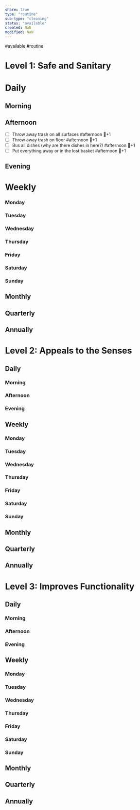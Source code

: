 ```yaml
---
share: true
type: "routine"
sub-type: "cleaning"
status: "available"
created: NaN 
modified: NaN
---
```

 #available #routine

# Level 1: Safe and Sanitary

# Daily
## Morning

## Afternoon
- [ ] Throw away trash on all surfaces #afternoon  🥄+1
- [ ] Throw away trash on floor #afternoon 🥄+1
- [ ] Bus all dishes (why are there dishes in here?) #afternoon  🥄+1
- [ ] Put everything away or in the lost basket #afternoon  🥄+1
## Evening

# Weekly
### Monday
### Tuesday
### Wednesday
### Thursday
### Friday
### Saturday
### Sunday
## Monthly


## Quarterly


## Annually

# Level 2: Appeals to the Senses

## Daily
### Morning
### Afternoon
### Evening

## Weekly
### Monday
### Tuesday
### Wednesday
### Thursday
### Friday
### Saturday
### Sunday
## Monthly


## Quarterly


## Annually

# Level 3: Improves Functionality

## Daily
### Morning
### Afternoon
### Evening

## Weekly
### Monday
### Tuesday
### Wednesday
### Thursday
### Friday
### Saturday
### Sunday
## Monthly


## Quarterly


## Annually
